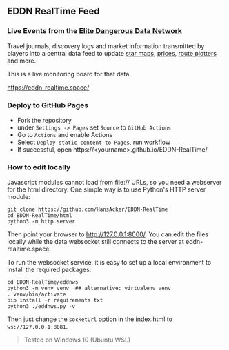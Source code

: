 ## EDDN RealTime Feed

### Live Events from the [Elite Dangerous Data Network](https://github.com/EDCD/EDDN)

Travel journals, discovery logs and market information transmitted by players
into a central data feed to update [star maps](https://edsm.net/),
[prices](https://inara.cz/elite/commodities-list/),
[route plotters](https://spansh.co.uk/plotter) and more.

This is a live monitoring board for that data.

https://eddn-realtime.space/


### Deploy to GitHub Pages

- Fork the repository
- under ``Settings -> Pages`` set ``Source`` to ``GitHub Actions``
- Go to ``Actions`` and enable Actions
- Select ``Deploy static content to Pages``, run workflow
- If successful, open https://\<yourname\>.github.io/EDDN-RealTime/


### How to edit locally

Javascript modules cannot load from file:// URLs, so you need a webserver for
the html directory. One simple way is to use Python's HTTP server module:

```
git clone https://github.com/HansAcker/EDDN-RealTime
cd EDDN-RealTime/html
python3 -m http.server
```

Then point your browser to http://127.0.0.1:8000/. You can edit the files
locally while the data websocket still connects to the server at
eddn-realtime.space.


To run the websocket service, it is easy to set up a local environment to
install the required packages:

```
cd EDDN-RealTime/eddnws
python3 -m venv venv  ## alternative: virtualenv venv
. venv/bin/activate
pip install -r requirements.txt 
python3 ./eddnws.py -v
```

Then just change the `socketUrl` option in the index.html to
`ws://127.0.0.1:8081`.


> Tested on Windows 10 (Ubuntu WSL)
